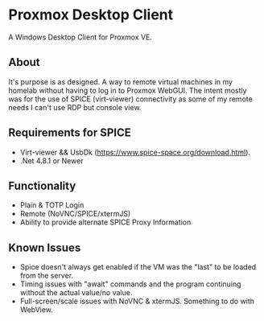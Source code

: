# Proxmox Desktop Client
A Windows Desktop Client for Proxmox VE.
## About
It's purpose is as designed.  A way to remote virtual machines in my homelab without having to log in to Proxmox WebGUI.
The intent mostly was for the use of SPICE (virt-viewer) connectivity as some of my remote needs I can't use RDP but console view.
## Requirements for SPICE
- Virt-viewer && UsbDk (https://www.spice-space.org/download.html).
- .Net 4.8.1 or Newer
## Functionality
- Plain & TOTP Login
- Remote (NoVNC/SPICE/xtermJS)
- Ability to provide alternate SPICE Proxy Information
## Known Issues
- Spice doesn't always get enabled if the VM was the "last" to be loaded from the server.
- Timing issues with "await" commands and the program continuing without the actual value/no value.
- Full-screen/scale issues with NoVNC & xtermJS.  Something to do with WebView. 

